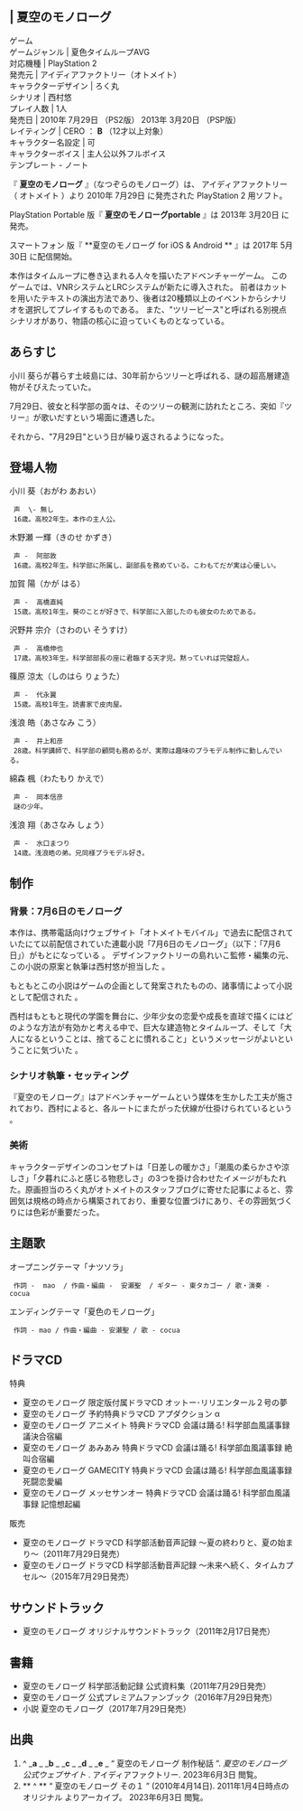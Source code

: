 |  夏空のモノローグ  
---  
ゲーム  
ゲームジャンル  |  夏色タイムループAVG   
対応機種  |  PlayStation 2   
発売元  |  アイディアファクトリー（オトメイト）   
キャラクターデザイン  |  ろく丸   
シナリオ  |  西村悠   
プレイ人数  |  1人   
発売日  |  2010年  7月29日  （PS2版）  2013年  3月20日  （PSP版）   
レイティング  |  CERO  ：  **B** （12才以上対象）   
キャラクター名設定  |  可   
キャラクターボイス  |  主人公以外フルボイス   
テンプレート  \-  ノート  
  
『 **夏空のモノローグ** 』（なつぞらのモノローグ）は、  アイディアファクトリー  （  オトメイト  ）より  2010年  7月29日
に発売された  PlayStation 2  用ソフト。

PlayStation Portable  版『 **夏空のモノローグportable** 』は  2013年  3月20日  に発売。

スマートフォン  版『 **夏空のモノローグ for iOS  & Android  ** 』は  2017年  5月30日  に配信開始。

本作はタイムループに巻き込まれる人々を描いたアドベンチャーゲーム。 このゲームでは、VNRシステムとLRCシステムが新たに導入された。
前者はカットを用いたテキストの演出方法であり、後者は20種類以上のイベントからシナリオを選択してプレイするものである。
また、"ツリーピース"と呼ばれる別視点シナリオがあり、物語の核心に迫っていくものとなっている。

##  あらすじ  

小川 葵らが暮らす土岐島には、30年前からツリーと呼ばれる、謎の超高層建造物がそびえたっていた。

7月29日、彼女と科学部の面々は、そのツリーの観測に訪れたところ、突如『ツリー』が歌いだすという場面に遭遇した。

それから、"7月29日"という日が繰り返されるようになった。

##  登場人物  

小川 葵（おがわ あおい）

     声  \- 無し 
     16歳。高校2年生。本作の主人公。 
木野瀬 一輝（きのせ かずき）

     声 -  阿部敦 
     16歳。高校2年生。科学部に所属し、副部長を務めている。こわもてだが実は心優しい。 
加賀 陽（かが はる）

     声 -  高橋直純 
     15歳。高校1年生。葵のことが好きで、科学部に入部したのも彼女のためである。 
沢野井 宗介（さわのい そうすけ）

     声 -  高橋伸也 
     17歳。高校3年生。科学部部長の座に君臨する天才児。黙っていれば完璧超人。 
篠原 涼太（しのはら りょうた）

     声 -  代永翼 
     15歳。高校1年生。読書家で皮肉屋。 
浅浪 皓（あさなみ こう）

     声 -  井上和彦 
     28歳。科学講師で、科学部の顧問も務めるが、実際は趣味のプラモデル制作に勤しんでいる。 
綿森 楓（わたもり かえで）

     声 -  岡本信彦 
     謎の少年。 
浅浪 翔（あさなみ しょう）

     声 -  水口まつり 
     14歳。浅浪皓の弟。兄同様プラモデル好き。 

##  制作  

###  背景：7月6日のモノローグ  

本作は、携帯電話向けウェブサイト「オトメイトモバイル」で過去に配信されていたにて以前配信されていた連載小説「7月6日のモノローグ」（以下：「7月6日」）がもとになっている
  。 デザインファクトリーの島れいこ監修・編集の元、この小説の原案と執筆は西村悠が担当した    。

もともとこの小説はゲームの企画として発案されたものの、諸事情によって小説として配信された    。

西村はもともと現代の学園を舞台に、少年少女の恋愛や成長を直球で描くにはどのような方法が有効かと考える中で、巨大な建造物とタイムループ、そして「大人になるということは、捨てることに慣れること」というメッセージがよいということに気づいた
  。

###  シナリオ執筆・セッティング  

『夏空のモノローグ』はアドベンチャーゲームという媒体を生かした工夫が施されており、西村によると、各ルートにまたがった伏線が仕掛けられているという  
。

###  美術  

キャラクターデザインのコンセプトは「日差しの暖かさ」「潮風の柔らかさや涼しさ」「夕暮れにふと感じる物悲しさ」の3つを掛け合わせたイメージがもたれた。原画担当のろく丸がオトメイトのスタッフブログに寄せた記事によると、雰囲気は規格の時点から構築されており、重要な位置づけにあり、その雰囲気づくりには色彩が重要だった。


##  主題歌  

オープニングテーマ「ナツソラ」

     作詞 -  mao  / 作曲・編曲 -  安瀬聖  / ギター - 東タカゴー / 歌・演奏 - cocua 
エンディングテーマ「夏色のモノローグ」

     作詞 - mao / 作曲・編曲 - 安瀬聖 / 歌 - cocua 

##  ドラマCD  

特典

  * 夏空のモノローグ 限定版付属ドラマCD オットー･リリエンタール２号の夢 
  * 夏空のモノローグ 予約特典ドラマCD アプダクション α 
  * 夏空のモノローグ  アニメイト  特典ドラマCD 会議は踊る! 科学部血風議事録 議決合宿編 
  * 夏空のモノローグ  あみあみ  特典ドラマCD 会議は踊る! 科学部血風議事録 絶叫合宿編 
  * 夏空のモノローグ  GAMECITY  特典ドラマCD 会議は踊る! 科学部血風議事録 死闘恋愛編 
  * 夏空のモノローグ  メッセサンオー  特典ドラマCD 会議は踊る! 科学部血風議事録 記憶想起編 

販売

  * 夏空のモノローグ ドラマCD 科学部活動音声記録 〜夏の終わりと、夏の始まり〜（2011年7月29日発売） 
  * 夏空のモノローグ ドラマCD 科学部活動音声記録 〜未来へ続く、タイムカプセル〜（2015年7月29日発売） 

##  サウンドトラック  

  * 夏空のモノローグ オリジナルサウンドトラック（2011年2月17日発売） 

##  書籍  

  * 夏空のモノローグ 科学部活動記録 公式資料集（2011年7月29日発売） 
  * 夏空のモノローグ 公式プレミアムファンブック（2016年7月29日発売） 
  * 小説 夏空のモノローグ（2017年7月29日発売） 

##  出典  

  1. ^  _**a** _ _**b** _ _**c** _ _**d** _ _**e** _ “  夏空のモノローグ 制作秘話  ”. _夏空のモノローグ 公式ウェブサイト_ . アイディアファクトリー.  2023年6月3日  閲覧。 
  2. ** ^  ** “  夏空のモノローグ その１  ” (2010年4月14日). 2011年1月4日時点の  オリジナル  よりアーカイブ。  2023年6月3日  閲覧。 

  

